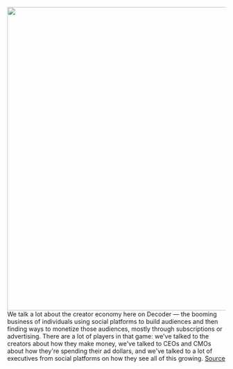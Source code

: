 <img src='https://cdn.vox-cdn.com/thumbor/raAhaQ4roLPqjF8GO61EXDrQoNQ=/0x0:2050x1366/1200x675/filters:focal(861x519:1189x847)/cdn.vox-cdn.com/uploads/chorus_image/image/69888020/VRG_ILLO_Decoder_LindseyLee_s.0.jpg' width='700px' /><br/>
We talk a lot about the creator economy here on Decoder — the booming business of individuals using social platforms to build audiences and then finding ways to monetize those audiences, mostly through subscriptions or advertising. There are a lot of players in that game: we've talked to the creators about how they make money, we've talked to CEOs and CMOs about how they're spending their ad dollars, and we've talked to a lot of executives from social platforms on how they see all of this growing.
<a href='https://www.theverge.com/22684237/fuck-you-pay-me-lindsey-lee-lugrin-decoder-interview'> Source <a/>